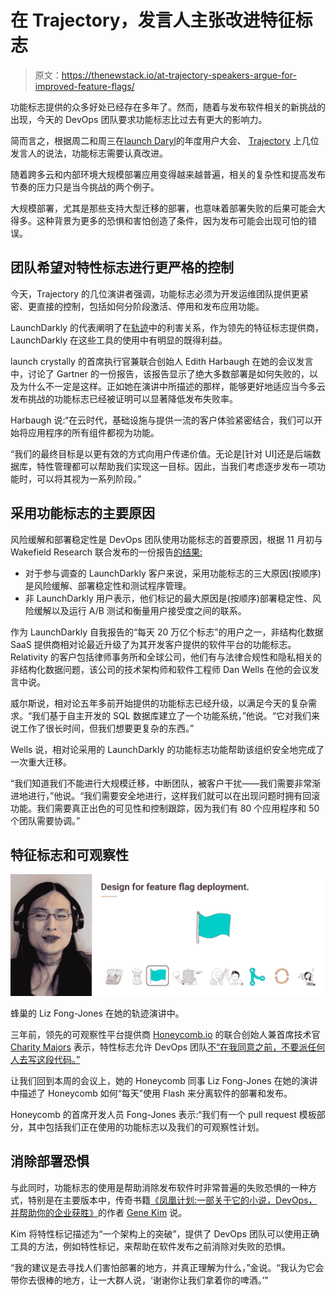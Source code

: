 # 在 Trajectory，发言人主张改进特征标志

> 原文：<https://thenewstack.io/at-trajectory-speakers-argue-for-improved-feature-flags/>

功能标志提供的众多好处已经存在多年了。然而，随着与发布软件相关的新挑战的出现，今天的 DevOps 团队要求功能标志比过去有更大的影响力。

简而言之，根据周二和周三在[launch Daryl](https://launchdarkly.com/?utm_content=inline-mention)的年度用户大会、 [Trajectory](https://launchdarkly.com/trajectory-2021/) 上几位发言人的说法，功能标志需要认真改进。

随着跨多云和内部环境大规模部署应用变得越来越普遍，相关的复杂性和提高发布节奏的压力只是当今挑战的两个例子。

大规模部署，尤其是那些支持大型迁移的部署，也意味着部署失败的后果可能会大得多。这种背景为更多的恐惧和害怕创造了条件，因为发布可能会出现可怕的错误。

## 团队希望对特性标志进行更严格的控制

今天，Trajectory 的几位演讲者强调，功能标志必须为开发运维团队提供更紧密、更直接的控制，包括如何分阶段激活、停用和发布应用功能。

LaunchDarkly 的代表阐明了在[轨迹](https://launchdarkly.com/trajectory-2021/)中的利害关系，作为领先的特征标志提供商，LaunchDarkly 在这些工具的使用中有明显的既得利益。

launch crystally 的首席执行官兼联合创始人 Edith Harbaugh 在她的会议发言中，讨论了 Gartner 的一份报告，该报告显示了绝大多数部署是如何失败的，以及为什么不一定是这样。正如她在演讲中所描述的那样，能够更好地适应当今多云发布挑战的功能标志已经被证明可以显著降低发布失败率。

Harbaugh 说:“在云时代，基础设施与提供一流的客户体验紧密结合，我们可以开始将应用程序的所有组件都视为功能。

“我们的最终目标是以更有效的方式向用户传递价值。无论是[针对 UI]还是后端数据库，特性管理都可以帮助我们实现这一目标。因此，当我们考虑逐步发布一项功能时，可以将其视为一系列阶段。”

## 采用功能标志的主要原因

风险缓解和部署稳定性是 DevOps 团队使用功能标志的首要原因，根据 11 月初与 Wakefield Research 联合发布的一份报告[的结果:](https://launchdarkly.com/state-of-feature-management/)

*   对于参与调查的 LaunchDarkly 客户来说，采用功能标志的三大原因(按顺序)是风险缓解、部署稳定性和测试程序管理。
*   非 LaunchDarkly 用户表示，他们标记的最大原因是(按顺序)部署稳定性、风险缓解以及运行 A/B 测试和衡量用户接受度之间的联系。

作为 LaunchDarkly 自我报告的“每天 20 万亿个标志”的用户之一，非结构化数据 SaaS 提供商相对论最近升级了为其开发客户提供的软件平台的功能标志。Relativity 的客户包括律师事务所和全球公司，他们有与法律合规性和隐私相关的非结构化数据问题，该公司的技术架构师和软件工程师 Dan Wells 在他的会议发言中说。

威尔斯说，相对论五年多前开始提供的功能标志已经升级，以满足今天的复杂需求。“我们基于自主开发的 SQL 数据库建立了一个功能系统，”他说。“它对我们来说工作了很长时间，但我们想要更复杂的东西。”

Wells 说，相对论采用的 LaunchDarkly 的功能标志功能帮助该组织安全地完成了一次重大迁移。

“我们知道我们不能进行大规模迁移，中断团队，被客户干扰——我们需要非常渐进地进行，”他说。“我们需要安全地进行，这样我们就可以在出现问题时拥有回滚功能。我们需要真正出色的可见性和控制跟踪，因为我们有 80 个应用程序和 50 个团队需要协调。”

## 特征标志和可观察性

![](img/0dd85fbafc21d0ef231a34b03dd4cfc6.png)

蜂巢的 Liz Fong-Jones 在她的轨迹演讲中。

三年前，领先的可观察性平台提供商 [Honeycomb.io](https://www.honeycomb.io/?utm_content=inline-mention) 的联合创始人兼首席技术官 [Charity Majors](https://www.linkedin.com/in/charity-majors) 表示，特性标志允许 DevOps 团队[不“在我同意之前，不要派任何人去写这段代码。”](https://thenewstack.io/launchdarkly-providing-a-control-switch-for-features/)

让我们回到本周的会议上，她的 Honeycomb 同事 Liz Fong-Jones 在她的演讲中描述了 Honeycomb 如何“每天”使用 Flash 来分离软件的部署和发布。

Honeycomb 的首席开发人员 Fong-Jones 表示:“我们有一个 pull request 模板部分，其中包括我们正在使用的功能标志以及我们的可观察性计划。

## 消除部署恐惧

与此同时，功能标志的使用是帮助消除发布软件时非常普遍的失败恐惧的一种方式，特别是在主要版本中，传奇书籍[《凤凰计划:一部关于它的小说，DevOps，并帮助你的企业获胜》](https://www.librarything.com/work/13405936/reviews/194038609)的作者 [Gene Kim](https://www.linkedin.com/in/realgenekim/) 说。

Kim 将特性标记描述为“一个架构上的突破”，提供了 DevOps 团队可以使用正确工具的方法，例如特性标记，来帮助在软件发布之前消除对失败的恐惧。

“我的建议是去寻找人们害怕部署的地方，并真正理解为什么，”金说。“我认为它会带你去很棒的地方，让一大群人说，‘谢谢你让我们拿着你的啤酒。’"

<svg xmlns:xlink="http://www.w3.org/1999/xlink" viewBox="0 0 68 31" version="1.1"><title>Group</title> <desc>Created with Sketch.</desc></svg>